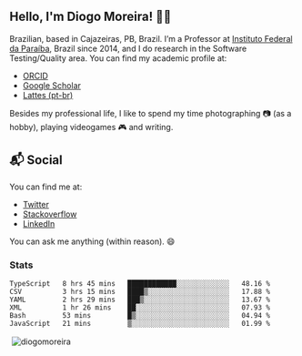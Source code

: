## Hello, I'm Diogo Moreira! 👋🏻

Brazilian, based in Cajazeiras, PB, Brazil.
I’m a Professor at [Instituto Federal da Paraíba](https://ifpb.edu.br), Brazil since 2014, and I do research in the Software Testing/Quality area. You can find my academic profile at:

- [ORCID](https://orcid.org/0000-0003-1803-6565)
- [Google Scholar](https://scholar.google.com.br/citations?hl=pt-BR&user=DlSdlvEAAAAJ)
- [Lattes (pt-br)](http://buscatextual.cnpq.br/buscatextual/visualizacv.do?id=K4384159A1)

Besides my professional life, I like to spend my time photographing 📷 (as a hobby), playing videogames 🎮 and writing.

## 📬 Social

You can find me at:

- [Twitter](https://twitter.com/diogodmoreira)
- [Stackoverflow](https://stackoverflow.com/users/1541533/diogo-moreira)
- [LinkedIn](https://linkedin.com/in/diogodmoreira)

You can ask me anything (within reason). 😄

### Stats

<!--START_SECTION:waka-->

```text
TypeScript   8 hrs 45 mins   ████████████░░░░░░░░░░░░░   48.16 %
CSV          3 hrs 15 mins   ████▒░░░░░░░░░░░░░░░░░░░░   17.88 %
YAML         2 hrs 29 mins   ███▒░░░░░░░░░░░░░░░░░░░░░   13.67 %
XML          1 hr 26 mins    ██░░░░░░░░░░░░░░░░░░░░░░░   07.93 %
Bash         53 mins         █▒░░░░░░░░░░░░░░░░░░░░░░░   04.94 %
JavaScript   21 mins         ▒░░░░░░░░░░░░░░░░░░░░░░░░   01.99 %
```

<!--END_SECTION:waka-->

<p>&nbsp;<img align="center" src="https://github-readme-stats.vercel.app/api?username=diogomoreira&show_icons=true&theme=dark&locale=en" alt="diogomoreira" /></p>
